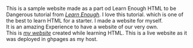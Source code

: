 This is a sample website made as a part od Learn Enough HTML to be Dangerous tutorial from [*Learn Enough*](https://www.learnenough.com/html-tutorial). I love this tutorial. which is one of the best to learn HTML for a starter.
I made a website for myself. <br/>
It is an amazing Experience to have a website of our very own. <br/>
This is [*my website*](https://vidyakinjarapu.github.io/sample_website/index.html) created while learning HTML.
This is a live website as it was deployed in ghpages as my host.
